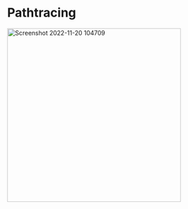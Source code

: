 # Pathtracing

<img width="400" alt="Screenshot 2022-11-20 104709" src="https://user-images.githubusercontent.com/30839669/203361572-34a70c34-01fa-46ac-b25c-79eeb51009fe.png">
